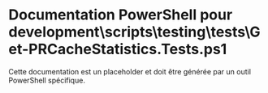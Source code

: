 # Documentation PowerShell pour development\scripts\testing\tests\Get-PRCacheStatistics.Tests.ps1

Cette documentation est un placeholder et doit être générée par un outil PowerShell spécifique.
